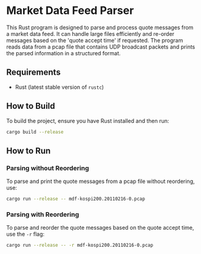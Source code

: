 
# Market Data Feed Parser

This Rust program is designed to parse and process quote messages from a market data feed. It can handle large files efficiently and re-order messages based on the 'quote accept time' if requested. The program reads data from a pcap file that contains UDP broadcast packets and prints the parsed information in a structured format.


## Requirements

- Rust (latest stable version of `rustc`)

## How to Build

To build the project, ensure you have Rust installed and then run:

```sh
cargo build --release
```

## How to Run

### Parsing without Reordering

To parse and print the quote messages from a pcap file without reordering, use:

```sh
cargo run --release -- mdf-kospi200.20110216-0.pcap
```

### Parsing with Reordering

To parse and reorder the quote messages based on the quote accept time, use the `-r` flag:

```sh
cargo run --release -- -r mdf-kospi200.20110216-0.pcap
```